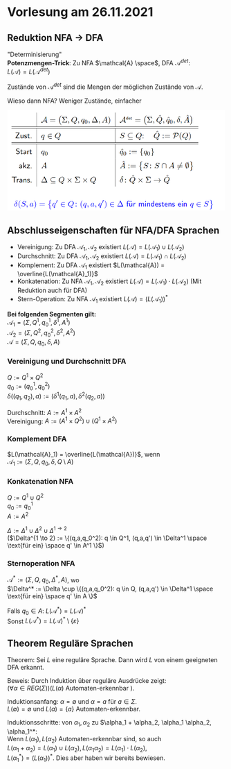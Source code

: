 # Vorlesung am 26.11.2021
## Reduktion NFA -> DFA
"Determinisierung"  
**Potenzmengen-Trick**: Zu NFA $\mathcal{A} \space$, DFA $\mathcal{A}^{det}$:  
$L(\mathcal{A}) = L(\mathcal{A}^{det})$

Zustände von $\mathcal{A}^{det}$ sind die Mengen der möglichen Zustände von
$\mathcal{A}$.

Wieso dann NFA? Weniger Zustände, einfacher

![](./26.11.2021/table.png)


## Abschlusseigenschaften für NFA/DFA Sprachen
- Vereinigung: Zu DFA $\mathcal{A}_1, \mathcal{A}_2$ existiert
  $L(\mathcal{A}) = L(\mathcal{A}_1) \cup L(\mathcal{A}_2)$
- Durchschnitt: Zu DFA $\mathcal{A}_1, \mathcal{A}_2$ existiert
  $L(\mathcal{A}) = L(\mathcal{A}_1) \cap L(\mathcal{A}_2)$
- Komplement: Zu DFA $\mathcal{A}_1$ existiert
  $L(\mathcal{A}) = \overline{L(\mathcal{A}_1)}$
- Konkatenation: Zu NFA $\mathcal{A}_1, \mathcal{A}_2$ existiert 
  $L(\mathcal{A}) = L(\mathcal{A}_1) \cdot L(\mathcal{A}_2)$
  (Mit Reduktion auch für DFA)
- Stern-Operation: Zu NFA $\mathcal{A}_1$ existiert
  $L(\mathcal{A}) = (L(\mathcal{A}_1))^*$

**Bei folgenden Segmenten gilt:**  
$\mathcal{A}_1 = (\Sigma, Q^1,q_0^1,\delta^1,A^1)$   
$\mathcal{A}_2 = (\Sigma, Q^2,q_0^2,\delta^2,A^2)$  
$\mathcal{A} = (\Sigma, Q,q_0,\delta,A)$   

### Vereinigung und Durchschnitt DFA
$Q := Q^1 \times Q^2$  
$q_0 := (q_0^1,q_0^2)$  
$\delta((q_1,q_2),a) := (\delta^1(q_1,a),\delta^2(q_2,a))$

Durchschnitt: $A := A^1 \times A^2$  
Vereinigung: $A := (A^1 \times Q^2) \cup (Q^1 \times A^2)$

### Komplement DFA
$L(\mathcal{A}_1) = \overline{L(\mathcal{A})}$, wenn  
$\mathcal{A}_1 := (\Sigma, Q, q_0, \delta, Q \setminus A)$

### Konkatenation NFA
$Q := Q^1 \cup Q^2$  
$q_0 := q_0^1$  
$A := A^2$  

$\Delta := \Delta^1 \cup \Delta^2 \cup \Delta^{1 \to 2}$  
($\Delta^{1 \to 2} := \{(q,a,q_0^2): q \in Q^1, (q,a,q') \in \Delta^1 \space \text{für ein} \space q' \in A^1 \}$)

### Sternoperation NFA
$\mathcal{A}^* := (\Sigma,Q,q_0,\Delta^*,A)$, wo  
$\Delta^* := \Delta \cup \{(q,a,q_0^2): q \in Q, (q,a,q') \in \Delta^1 \space \text{für ein} \space q' \in A \}$

Falls $q_0 \in A$: $L(\mathcal{A}^*) = L(\mathcal{A})^*$  
Sonst $L(\mathcal{A}^*) = L(\mathcal{A})^* \setminus \{\varepsilon\}$


## Theorem Reguläre Sprachen
Theorem: Sei $L$ eine reguläre Sprache. Dann wird $L$ von einem geeigneten DFA
erkannt.

Beweis: Durch Induktion über reguläre Ausdrücke zeigt:  
$(\forall \alpha \in REG(\Sigma)) (L(\alpha)$ Automaten-erkennbar $)$.  

Induktionsanfang: $\alpha = \emptyset$ und $\alpha = a$ für $a \in \Sigma$.  
$L(\emptyset) = \emptyset$ und $L(a) = \{a\}$ Automaten-erkennbar.

Induktionsschritte: von $\alpha_1, \alpha_2$ zu
$\alpha_1 + \alpha_2, \alpha_1 \alpha_2, \alpha_1^*:  
Wenn $L(\alpha_1),L(\alpha_2)$ Automaten-erkennbar sind, so auch  
$L(\alpha_1 + \alpha_2) = L(\alpha_1 ) \cup L(\alpha_2), L(\alpha_1 \alpha_2) = L(\alpha_1) \cdot L(\alpha_2)$,  
$L(\alpha_1^*) = (L(\alpha_1 ))^*$. Dies aber haben wir bereits bewiesen.
